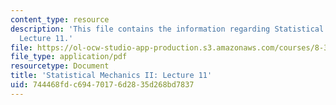 ```yaml
---
content_type: resource
description: 'This file contains the information regarding Statistical Mechanics II:
  Lecture 11.'
file: https://ol-ocw-studio-app-production.s3.amazonaws.com/courses/8-334-statistical-mechanics-ii-statistical-physics-of-fields-spring-2014/744468fdc69470176d2835d268bd7837_MIT8_334S14_Lec11.pdf
file_type: application/pdf
resourcetype: Document
title: 'Statistical Mechanics II: Lecture 11'
uid: 744468fd-c694-7017-6d28-35d268bd7837
---
```

